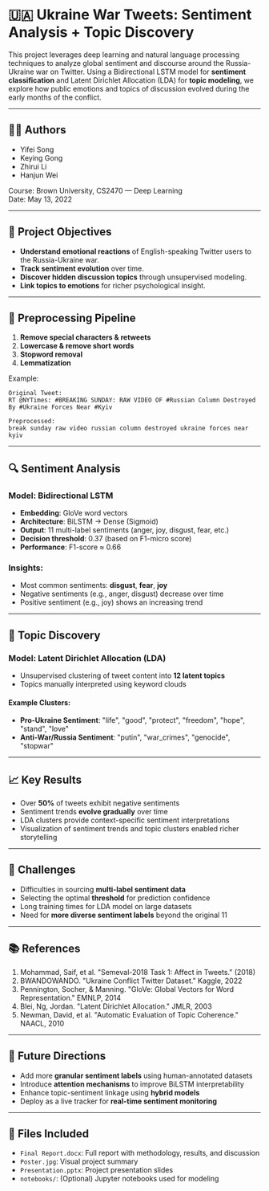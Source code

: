 
# 🇺🇦 Ukraine War Tweets: Sentiment Analysis + Topic Discovery

This project leverages deep learning and natural language processing techniques to analyze global sentiment and discourse around the Russia-Ukraine war on Twitter. Using a Bidirectional LSTM model for **sentiment classification** and Latent Dirichlet Allocation (LDA) for **topic modeling**, we explore how public emotions and topics of discussion evolved during the early months of the conflict.

---

## 👨‍💻 Authors

- Yifei Song  
- Keying Gong  
- Zhirui Li  
- Hanjun Wei  

Course: Brown University, CS2470 — Deep Learning  
Date: May 13, 2022

---

## 📌 Project Objectives

- **Understand emotional reactions** of English-speaking Twitter users to the Russia-Ukraine war.
- **Track sentiment evolution** over time.
- **Discover hidden discussion topics** through unsupervised modeling.
- **Link topics to emotions** for richer psychological insight.

---

## 🧹 Preprocessing Pipeline

1. **Remove special characters & retweets**
2. **Lowercase & remove short words**
3. **Stopword removal**
4. **Lemmatization**

Example:
```
Original Tweet:
RT @NYTimes: #BREAKING SUNDAY: RAW VIDEO OF #Russian Column Destroyed By #Ukraine Forces Near #Kyiv

Preprocessed:
break sunday raw video russian column destroyed ukraine forces near kyiv
```

---

## 🔍 Sentiment Analysis

### Model: **Bidirectional LSTM**

- **Embedding**: GloVe word vectors
- **Architecture**: BiLSTM → Dense (Sigmoid)
- **Output**: 11 multi-label sentiments (anger, joy, disgust, fear, etc.)
- **Decision threshold**: 0.37 (based on F1-micro score)
- **Performance**: F1-score ≈ 0.66

### Insights:

- Most common sentiments: **disgust**, **fear**, **joy**
- Negative sentiments (e.g., anger, disgust) decrease over time
- Positive sentiment (e.g., joy) shows an increasing trend

---

## 🧠 Topic Discovery

### Model: **Latent Dirichlet Allocation (LDA)**

- Unsupervised clustering of tweet content into **12 latent topics**
- Topics manually interpreted using keyword clouds

#### Example Clusters:
- **Pro-Ukraine Sentiment**: "life", "good", "protect", "freedom", "hope", "stand", "love"
- **Anti-War/Russia Sentiment**: "putin", "war_crimes", "genocide", "stopwar"

---

## 📈 Key Results

- Over **50%** of tweets exhibit negative sentiments
- Sentiment trends **evolve gradually** over time
- LDA clusters provide context-specific sentiment interpretations
- Visualization of sentiment trends and topic clusters enabled richer storytelling

---

## 🧩 Challenges

- Difficulties in sourcing **multi-label sentiment data**
- Selecting the optimal **threshold** for prediction confidence
- Long training times for LDA model on large datasets
- Need for **more diverse sentiment labels** beyond the original 11

---

## 📚 References

1. Mohammad, Saif, et al. "Semeval-2018 Task 1: Affect in Tweets." (2018)  
2. BWANDOWANDO. "Ukraine Conflict Twitter Dataset." Kaggle, 2022  
3. Pennington, Socher, & Manning. "GloVe: Global Vectors for Word Representation." EMNLP, 2014  
4. Blei, Ng, Jordan. "Latent Dirichlet Allocation." JMLR, 2003  
5. Newman, David, et al. "Automatic Evaluation of Topic Coherence." NAACL, 2010

---

## 🔮 Future Directions

- Add more **granular sentiment labels** using human-annotated datasets
- Introduce **attention mechanisms** to improve BiLSTM interpretability
- Enhance topic-sentiment linkage using **hybrid models**
- Deploy as a live tracker for **real-time sentiment monitoring**

---

## 📂 Files Included

- `Final Report.docx`: Full report with methodology, results, and discussion
- `Poster.jpg`: Visual project summary
- `Presentation.pptx`: Project presentation slides
- `notebooks/`: (Optional) Jupyter notebooks used for modeling
